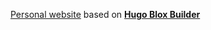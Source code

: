 [Personal website](http://bilalhappy.github.io) based on [**Hugo Blox Builder**](https://hugoblox.com)
